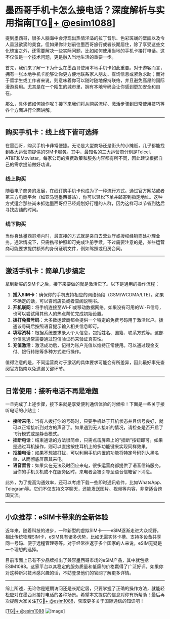 # 墨西哥手机卡怎么接电话？深度解析与实用指南[[TG💪+ @esim1088](https://t.me/s/esim1088)]

提到墨西哥，很多人脑海中会浮现出热情洋溢的拉丁音乐、色彩斑斓的壁画以及令人垂涎欲滴的美食。但如果你计划前往墨西哥旅行或者长期居住，除了享受这些文化瑰宝之外，还需要解决一些实际问题，比如如何使用当地的手机卡接打电话。这不仅仅是一个技术问题，更是融入当地生活的重要一步。

首先，我们来了解一下为什么在墨西哥使用本地手机卡如此重要。对于游客而言，拥有一张本地手机卡能够让你更方便地联系家人朋友、查询信息或紧急求助；而对于留学生或工作者来说，则意味着你可以随时随地保持联络，并且避免高昂的国际漫游费用。尤其是在一个陌生的城市里，拥有本地号码会让你感到更加安全和自在。

那么，具体该如何操作呢？接下来我们将从购买流程、激活步骤到日常使用技巧等各个方面进行全面讲解。

---

## 购买手机卡：线上线下皆可选择

在墨西哥，购买手机卡非常便捷。无论是大型商场还是街头的小摊贩，几乎都能找到各大运营商提供的SIM卡服务。其中，最知名的三大运营商分别是Telcel、AT&T和Movistar。每家公司的资费政策和服务内容都有所不同，因此建议根据自己的需求提前做好功课。

### 线上购买
随着电子商务的发展，在线订购手机卡也成为了一种流行方式。通过官方网站或者第三方电商平台（如亚马逊墨西哥站），你可以轻松下单并邮寄到指定地址。这种方式适合那些尚未抵达墨西哥但已经规划好行程的人群，因为这样可以节省到达后寻找店铺的时间。

### 线下购买
当你身处墨西哥境内时，最直接的方式就是亲自去营业厅或授权经销商处办理业务。通常情况下，只需携带护照即可完成注册手续。不过需要注意的是，某些运营商可能要求提供额外的身份证明文件，例如驾照或租房合同。

---

## 激活手机卡：简单几步搞定

拿到新买的SIM卡之后，接下来要做的就是激活它了。以下是通用的操作流程：

1. **插入SIM卡**：确保你的手机支持相应的网络频段（GSM/WCDMA/LTE）。如果不确定的话，可以咨询店员或者查阅说明书。
2. **开机联网**：将手机连接至Wi-Fi或移动数据网络。如果没有可用的Wi-Fi信号，也可以尝试用其他人的热点帮忙完成初始设置。
3. **拨打免费号码**：大多数运营商都会提供一个特定的免费号码用于激活账户。拨通该号码后按照语音提示输入相关信息即可。
4. **填写资料**：根据系统要求录入个人信息，包括姓名、国籍、联系方式等。这部分信息通常需要通过短信验证码来验证真实性。
5. **充值激活**：激活成功后，记得为账户充值以维持正常使用。可以通过现金支付、银行转账等多种方式进行操作。

值得注意的是，不同运营商对于激活的具体要求可能会有所差异，因此最好事先查阅官方指南以免遗漏关键环节。

---

## 日常使用：接听电话不再是难题

一旦完成了上述步骤，接下来就是享受便利通信体验的时候啦！下面是一些关于接听电话的小贴士：

- **接听来电**：当有人拨打你的号码时，只要手机处于开机状态并且信号良好，就可以正常接听到对方的声音了。如果遇到无人接听的情况，请检查是否开启了飞行模式或是静音模式。
- **挂断电话**：结束通话的方法很简单，只需点击屏幕上的“挂断”按钮即可。如果是通过耳机操作，则可以直接按住耳机上的多功能键来实现同样效果。
- **拒接电话**：如果不想被打扰，可以利用手机内置的功能将特定号码列入黑名单，从而彻底屏蔽其来电。
- **语音留言**：如果实在无法及时回应来电，很多运营商都提供了语音信箱服务。当你的手机关机或不在服务区时，来电者会被引导至语音信箱留下消息。

此外，为了提高沟通效率，还可以考虑下载一些即时通讯软件，比如WhatsApp、Telegram等。它们不仅支持文字聊天，还能发送图片、视频等内容，非常适合跨国交流。

---

## 小众推荐：eSIM卡带来的全新体验

近年来，随着科技的进步，一种新型的虚拟SIM卡——eSIM逐渐走进大众视野。相比传统物理SIM卡，eSIM具有诸多优势，比如无需实体卡槽、支持多设备共享同一号码、便于远程管理等等。对于经常往返于多个国家的人来说，eSIM无疑是一个理想的选择。

目前市面上已有不少品牌推出了兼容墨西哥市场的eSIM产品，其中就包括ESIM1088。这家平台以其稳定的服务质量和低廉的价格赢得了广泛好评。如果你对这种新兴技术感兴趣的话，不妨登录他们的官网了解更多详情。

---

综上所述，无论你是短期访问还是长期定居，只要掌握了正确的操作方法，就能轻松应对在墨西哥接打电话的各种场景。希望本文提供的信息对你有所帮助！最后再次提醒大家关注[TG💪+ @esim1088](https://t.me/s/esim1088)，获取更多关于国际通信的知识吧！

[[TG💪+ @esim1088](https://t.me/s/esim1088) ![Image](https://i.postimg.cc/4NQfJmqS/Snipaste-2025-05-13-00-14-12.png)]